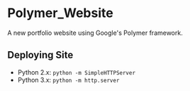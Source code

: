 # Polymer_Website

A new portfolio website using Google's Polymer framework.

## Deploying Site

* Python 2.x:
```python -m SimpleHTTPServer```
* Python 3.x:
```python -m http.server``` 
